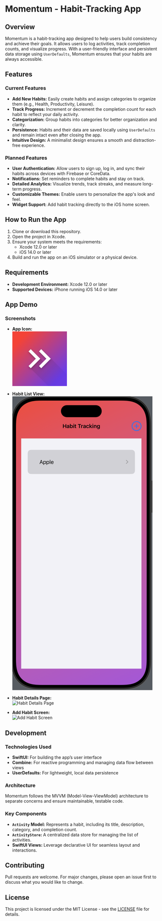 # **Momentum - Habit-Tracking App**

## **Overview**
Momentum is a habit-tracking app designed to help users build consistency and achieve their goals. It allows users to log activities, track completion counts, and visualize progress. With a user-friendly interface and persistent data storage using `UserDefaults`, Momentum ensures that your habits are always accessible.

## **Features**

### **Current Features**
- **Add New Habits:** Easily create habits and assign categories to organize them (e.g., Health, Productivity, Leisure).  
- **Track Progress:** Increment or decrement the completion count for each habit to reflect your daily activity.  
- **Categorization:** Group habits into categories for better organization and clarity.  
- **Persistence:** Habits and their data are saved locally using `UserDefaults` and remain intact even after closing the app.  
- **Intuitive Design:** A minimalist design ensures a smooth and distraction-free experience.

### **Planned Features**
- **User Authentication:** Allow users to sign up, log in, and sync their habits across devices with Firebase or CoreData.  
- **Notifications:** Set reminders to complete habits and stay on track.  
- **Detailed Analytics:** Visualize trends, track streaks, and measure long-term progress.  
- **Customizable Themes:** Enable users to personalize the app's look and feel.  
- **Widget Support:** Add habit tracking directly to the iOS home screen.

## **How to Run the App**
1. Clone or download this repository.  
2. Open the project in Xcode.  
3. Ensure your system meets the requirements:  
   - Xcode 12.0 or later  
   - iOS 14.0 or later  
4. Build and run the app on an iOS simulator or a physical device.

## **Requirements**
- **Development Environment:** Xcode 12.0 or later  
- **Supported Devices:** iPhone running iOS 14.0 or later  

## **App Demo**

### **Screenshots**
- **App Icon:**  
  ![App Icon](./images/appIcon.png)

- **Habit List View:**  
  ![Habit List View](./images/view.png)

- **Habit Details Page:**  
  ![Habit Details Page](./images/details.png)

- **Add Habit Screen:**  
  ![Add Habit Screen](./images/addHabit.png)

## **Development**

### **Technologies Used**
- **SwiftUI:** For building the app’s user interface  
- **Combine:** For reactive programming and managing data flow between views  
- **UserDefaults:** For lightweight, local data persistence  

### **Architecture**
Momentum follows the MVVM (Model-View-ViewModel) architecture to separate concerns and ensure maintainable, testable code.  

### **Key Components**
- **`Activity` Model:** Represents a habit, including its title, description, category, and completion count.  
- **`ActivityStore`:** A centralized data store for managing the list of activities.  
- **SwiftUI Views:** Leverage declarative UI for seamless layout and interactions.  

## **Contributing**
Pull requests are welcome. For major changes, please open an issue first to discuss what you would like to change.  

## **License**
This project is licensed under the MIT License - see the [LICENSE](./LICENSE) file for details.
